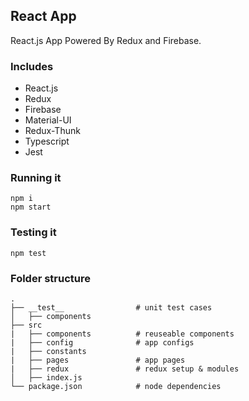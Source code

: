 

## React App

React.js App Powered By Redux and Firebase.

### Includes

- React.js
- Redux
- Firebase
- Material-UI
- Redux-Thunk
- Typescript
- Jest

### Running it

```
npm i
npm start
```

### Testing it

```
npm test
```

### Folder structure

    .
    ├── __test__				# unit test cases
    │   ├── components
    ├── src
    |   ├── components        	# reuseable components
    |   ├── config				# app configs
    |   ├── constants
    |	├── pages             	# app pages
    |	├── redux               # redux setup & modules
    │   ├── index.js
    └── package.json          	# node dependencies

